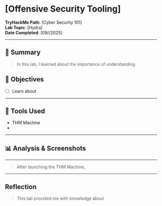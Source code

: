 # [Offensive Security Tooling]

**TryHackMe Path**: [Cyber Security 101]  
**Lab Topic**: [Hydra]  
**Date Completed**: [09//2025]

---

## 🧠 Summary

> In this lab, I learned about the importance of understanding 

## 🎯 Objectives
- [ ] Learn about
      
---

## 🧰 Tools Used
- THM Machine
- 

---

## 📊 Analysis & Screenshots

***  ***

> After launching the THM Machine,

---

## Reflection

> This lab provided me with knowledge about 
